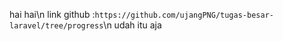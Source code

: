 hai hai\n
link github :```https://github.com/ujangPNG/tugas-besar-laravel/tree/progress```\n
udah itu aja 
